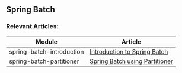 ## Spring Batch


### Relevant Articles: 



Module | Article
--|--
spring-batch-introduction | [Introduction to Spring Batch](http://www.baeldung.com/introduction-to-spring-batch)
spring-batch-partitioner | [Spring Batch using Partitioner](http://www.baeldung.com/spring-batch-partitioner)